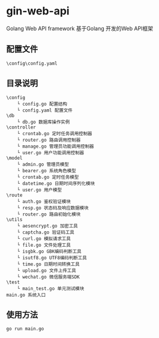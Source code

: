# gin-web-api
Golang Web API framework 基于Golang 开发的Web API框架

## 配置文件
```text
\config\config.yaml
```
## 目录说明
```text
\config
    └ config.go 配置结构
    └ config.yaml 配置文件
\db
    └ db.go 数据库操作实例
\controller
    └ crontab.go 定时任务调用控制器
    └ router.go 路由调用控制器
    └ manage.go 管理员功能调用控制器
    └ user.go 用户功能调用控制器
\model
    └ admin.go 管理员模型
    └ bearer.go 系统角色模型
    └ crontab.go 定时任务模型
    └ datetime.go 日期时间序列化模块
    └ user.go 用户模型
\route
    └ auth.go 鉴权验证模块
    └ resp.go 状态码及响应数据模块
    └ router.go 路由初始化模块
\utils
    └ aesencrypt.go 加密工具
    └ captcha.go 验证码工具
    └ curl.go 模拟请求工具
    └ file.go 文件处理工具
    └ isgbk.go GBK编码判断工具
    └ isutf8.go UTF8编码判断工具
    └ time.go 日期时间转换工具
    └ upload.go 文件上传工具
    └ wechat.go 微信服务端SDK
\test
    └ main_test.go 单元测试模块
main.go 系统入口
```
## 使用方法
```text
go run main.go
```


